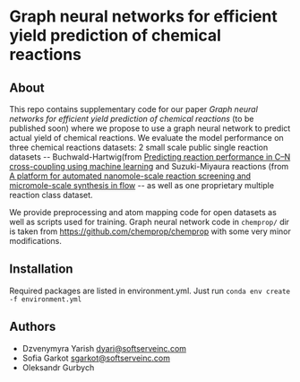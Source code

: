 # Graph neural networks for efficient yield prediction of chemical reactions
## About
This repo contains supplementary code for our paper *Graph neural networks for efficient yield prediction of chemical reactions* (to be published soon) where we propose to use a graph neural network to predict actual yield of chemical reactions. We evaluate the model performance on three chemical reactions datasets: 2 small scale public single reaction datasets  -- Buchwald-Hartwig(from [Predicting reaction performance in C–N cross-coupling using machine learning](https://science.sciencemag.org/content/360/6385/186.full) and Suzuki-Miyaura reactions (from [A platform for automated nanomole-scale reaction screening and micromole-scale synthesis in flow](https://science.sciencemag.org/content/359/6374/429) --  as well as one proprietary multiple reaction class dataset. 

We provide preprocessing and atom mapping code for open datasets as well as scripts used for training. Graph neural network code in ```chemprop/``` dir is taken from https://github.com/chemprop/chemprop with some very minor modifications.

## Installation
Required packages are listed in environment.yml. Just run ```conda env create -f environment.yml ``` 

## Authors
- Dzvenymyra Yarish dyari@softserveinc.com
- Sofia Garkot sgarkot@softserveinc.com
- Oleksandr Gurbych 
